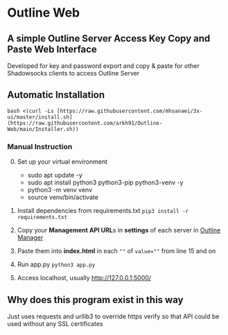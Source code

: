 # Outline Web

## A simple Outline Server Access Key Copy and Paste Web Interface

Developed for key and password export and copy & paste for other Shadowsocks clients to access Outline Server

## Automatic Installation
```
bash <(curl -Ls [https://raw.githubusercontent.com/mhsanaei/3x-ui/master/install.sh](https://raw.githubusercontent.com/arkh91/Outline-Web/main/Installer.sh)) 
```

### Manual Instruction
0. Set up your virtual environment
   -  sudo apt update -y
   -  sudo apt install python3 python3-pip python3-venv -y
   -   python3 -m venv venv
   -  source venv/bin/activate

0. Install dependencies from requirements.txt 
`pip3 install -r requirements.txt` 

0. Copy your **Management API URL**s in **settings** of each server in [Outline Manager](https://getoutline.org/en/home)

0. Paste them into **index.html** in each `""` of `value=""` from line 15 and on

0. Run app.py 
`python3 app.py`

0. Access localhost, usually http://127.0.0.1:5000/

## Why does this program exist in this way
Just uses requests and urllib3 to override https verify so that API could be used without any SSL certificates

